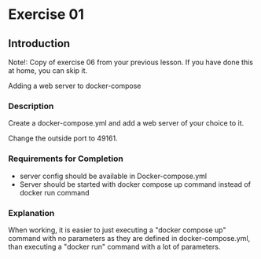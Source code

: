 # Exercise 01

## Introduction

Note!: Copy of exercise 06 from your previous lesson. If you have done this at home, you can skip it.

Adding a web server to docker-compose

### Description

Create a docker-compose.yml and add a web server of your choice to it.

Change the outside port to 49161.

### Requirements for Completion

- server config should be available in Docker-compose.yml
- Server should be started with docker compose up command instead of docker run command

### Explanation

When working, it is easier to just executing a "docker compose up" command with no parameters as they are defined in docker-compose.yml, 
than executing a "docker run" command with a lot of parameters. 
